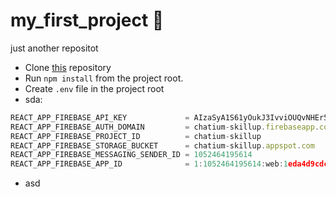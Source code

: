 # my_first_project :love_letter:
just another repositot
- Clone [this](https://gitlab.nixdev.co/mykulenko/chat-skillup.git) repository 
- Run ```npm install```  from the project root.
- Create ```.env``` file in the project root  
- sda:
```javascript
REACT_APP_FIREBASE_API_KEY             = AIzaSyA1S61yOukJ3IvviOUQvNHEr5gm6pALW8w
REACT_APP_FIREBASE_AUTH_DOMAIN         = chatium-skillup.firebaseapp.com
REACT_APP_FIREBASE_PROJECT_ID          = chatium-skillup
REACT_APP_FIREBASE_STORAGE_BUCKET      = chatium-skillup.appspot.com
REACT_APP_FIREBASE_MESSAGING_SENDER_ID = 1052464195614
REACT_APP_FIREBASE_APP_ID              = 1:1052464195614:web:1eda4d9cdccd1af276260f
```
- asd
